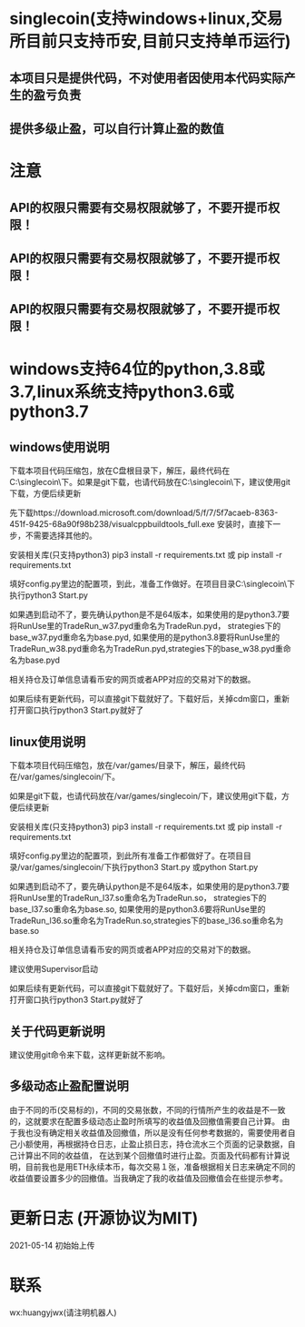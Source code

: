 # singlecoin(支持windows+linux,交易所目前只支持币安,目前只支持单币运行)

## 本项目只是提供代码，不对使用者因使用本代码实际产生的盈亏负责

## 提供多级止盈，可以自行计算止盈的数值

# 注意

## API的权限只需要有交易权限就够了，不要开提币权限！

## API的权限只需要有交易权限就够了，不要开提币权限！

## API的权限只需要有交易权限就够了，不要开提币权限！

# windows支持64位的python,3.8或3.7,linux系统支持python3.6或python3.7

## windows使用说明
下载本项目代码压缩包，放在C盘根目录下，解压，最终代码在C:\singlecoin\下。如果是git下载，也请代码放在C:\singlecoin\下，建议使用git下载，方便后续更新

先下载https://download.microsoft.com/download/5/f/7/5f7acaeb-8363-451f-9425-68a90f98b238/visualcppbuildtools_full.exe
安装时，直接下一步，不需要选择其他的。

安装相关库(只支持python3)  pip3 install -r requirements.txt 或 pip install -r requirements.txt

填好config.py里边的配置项，到此，准备工作做好。在项目目录C:\singlecoin\下执行python3 Start.py

如果遇到启动不了，要先确认python是不是64版本，如果使用的是python3.7要将RunUse里的TradeRun_w37.pyd重命名为TradeRun.pyd，
strategies下的base_w37.pyd重命名为base.pyd,
如果使用的是python3.8要将RunUse里的TradeRun_w38.pyd重命名为TradeRun.pyd,strategies下的base_w38.pyd重命名为base.pyd

相关持仓及订单信息请看币安的网页或者APP对应的交易对下的数据。

如果后续有更新代码，可以直接git下载就好了。下载好后，关掉cdm窗口，重新打开窗口执行python3 Start.py就好了

## linux使用说明
下载本项目代码压缩包，放在/var/games/目录下，解压，最终代码在/var/games/singlecoin/下。

如果是git下载，也请代码放在/var/games/singlecoin/下，建议使用git下载，方便后续更新

安装相关库(只支持python3)  pip3 install -r requirements.txt 或 pip install -r requirements.txt

填好config.py里边的配置项，到此所有准备工作都做好了。在项目目录/var/games/singlecoin/下执行python3 Start.py 或python Start.py

如果遇到启动不了，要先确认python是不是64版本，如果使用的是python3.7要将RunUse里的TradeRun_l37.so重命名为TradeRun.so，
strategies下的base_l37.so重命名为base.so,
如果使用的是python3.6要将RunUse里的TradeRun_l36.so重命名为TradeRun.so,strategies下的base_l36.so重命名为base.so

相关持仓及订单信息请看币安的网页或者APP对应的交易对下的数据。

建议使用Supervisor启动

如果后续有更新代码，可以直接git下载就好了。下载好后，关掉cdm窗口，重新打开窗口执行python3 Start.py就好了

## 关于代码更新说明
建议使用git命令来下载，这样更新就不影响。

## 多级动态止盈配置说明

由于不同的币(交易标的)，不同的交易张数，不同的行情所产生的收益是不一致的，这就要求在配置多级动态止盈时所填写的收益值及回撤值需要自己计算。
由于我也没有确定相关收益值及回撤值，所以是没有任何参考数据的，需要使用者自己小额使用，再根据持仓日志，止盈止损日志，持仓流水三个页面的记录数据，自己计算出不同的收益值，
在达到某个回撤值时进行止盈。页面及代码都有计算说明，目前我也是用ETH永续本币，每次交易１张，准备根据相关日志来确定不同的收益值要设置多少的回撤值。当我确定了我的收益值及回撤值会在些提示参考。

# 更新日志  (开源协议为MIT)

2021-05-14  初始始上传


# 联系
wx:huangyjwx(请注明机器人)


